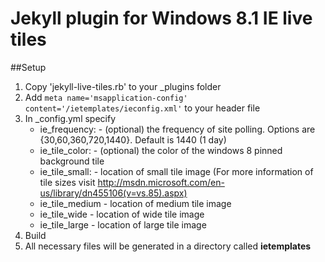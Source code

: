Jekyll plugin for Windows 8.1 IE live tiles
===============

##Setup

1. Copy 'jekyll-live-tiles.rb' to your _plugins folder
2. Add <code>meta name='msapplication-config' content='/ietemplates/ieconfig.xml'</code>
to your header file
3. In _config.yml specify
	- ie_frequency:  - (optional) the frequency of site polling. Options are {30,60,360,720,1440}. Default is 1440 (1 day) 
	- ie_tile_color: - (optional) the color of the windows 8 pinned background tile
	- ie_tile_small: - location of small tile image (For more information of tile sizes visit http://msdn.microsoft.com/en-us/library/dn455106(v=vs.85).aspx)
	- ie_tile_medium - location of medium tile image
	- ie_tile_wide   - location of wide tile image
	- ie_tile_large  - location of large tile image
4. Build
5. All necessary files will be generated in a directory called <b>ietemplates</b>
